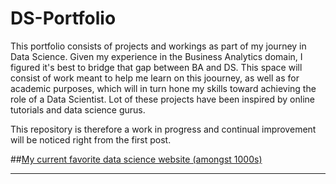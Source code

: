 # DS-Portfolio

This portfolio consists of projects and workings as part of my journey in Data Science. Given my experience in the Business Analytics domain, I figured it's best to bridge that gap between BA and DS. This space will consist of work meant to help me learn on this joourney, as well as for academic purposes, which will in turn hone my skills toward achieving the role of a Data Scientist. Lot of these projects have been inspired by online tutorials and data science gurus.

This repository is therefore a work in progress and continual improvement will be noticed right from the first post.

##[My current favorite data science website (amongst 1000s)](https://towardsdatascience.com/)
***


